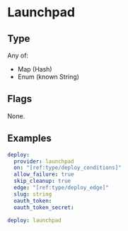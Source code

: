 # Launchpad



## Type

Any of:

* Map (Hash)
* Enum (known String)

## Flags

None.


## Examples

```yaml
deploy:
  provider: launchpad
  on: "[ref:type/deploy_conditions]"
  allow_failure: true
  skip_cleanup: true
  edge: "[ref:type/deploy_edge]"
  slug: string
  oauth_token: 
  oauth_token_secret:
```

```yaml
deploy: launchpad

```
